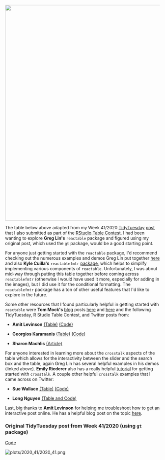 <p align = "center">
<img src = "http://g.recordit.co/aZGcdFsNET.gif" width = "700">
</p>

The table below above adapted from my Week 41/2020 [TidyTuesday](https://github.com/rfordatascience/tidytuesday) [post](https://github.com/schmid07/TidyTuesday_Weekly_Data_Viz_Challenge/tree/main/plots/2020_41) that I also submitted as part of the [RStudio Table Contest](https://blog.rstudio.com/2020/12/23/winners-of-the-2020-rstudio-table-contest/). I had been wanting to explore **Greg Lin's** `reactable` package and figured using my original post, which used the `gt` package, would be a good starting point.

For anyone just getting started with the `reactable` package, I'd recommend checking out the numerous examples and demos Greg Lin put together [here](https://glin.github.io/reactable/index.html) and also **Kyle Cuilla's** `reactablefmtr` [package](https://kcuilla.github.io/reactablefmtr/index.html), which helps to simplify implementing various components of `reactable`. Unfortunately, I was about mid-way through putting this table together before coming across `reactablefmtr` (otherwise I would have used it more, especially for adding in the images), but I did use it for the conditional formatting. The `reactablefmtr` package has a ton of other useful features that I'd like to explore in the future.

Some other resources that I found particularly helpful in getting started with `reactable` were **Tom Mock's** [blog](https://themockup.blog/) posts [here](https://themockup.blog/posts/2020-05-13-reactable-tables-the-rest-of-the-owl/) and [here](https://themockup.blog/posts/2020-05-29-client-side-interactivity-do-more-with-crosstalk/) and the following TidyTuesday, R Studio Table Contest, and Twitter posts from: 

* **Amit Levinson** [(Table)](https://amitlevinson.github.io/TidyTuesday/2021/week3_tate/tate_art.html) [(Code)](https://github.com/AmitLevinson/TidyTuesday/blob/master/2021/week3_tate/tate_art.Rmd) 

* **Georgios Karamanis** [(Table)](https://github.com/gkaramanis/table-contest) [(Code)](https://github.com/gkaramanis/table-contest/blob/main/table-contest.Rmd)  

* **Sharon Machlis** [(Article)](https://www.infoworld.com/article/3543297/how-to-create-tables-in-r-with-expandable-rows.html)

For anyone interested in learning more about the `crosstalk` aspects of the table which allows for the interactivity between the slider and the search box and the table, again Greg Lin has several helpful examples in his demos (linked above). **Emily Riederer** also has a really helpful [tutorial](https://emilyriederer.netlify.app/post/crosstalk/) for getting started with `crosstalk`. A couple other helpful `crosstalk` examples that I came across on Twitter:

* **Sue Wallace** [(Table)](https://sue-wallace.github.io/fatal-force-with-crosstalk/)
[(Code)](https://github.com/sue-wallace/fatal-force-with-crosstalk/blob/master/01.%20crosstalk.Rmd)   

* **Long Nguyen** [(Table and Code)](https://rpubs.com/long39ng/702061)

Last, big thanks to **Amit Levinson** for helping me troubleshoot how to get an interactive post online. He has a helpful blog post on the topic [here](https://amitlevinson.com/blog/sharing-interactive-charts/).

### Original TidyTuesday post from Week 41/2020 (using `gt` package) 

[Code](https://github.com/schmid07/TidyTuesday_Weekly_Data_Viz_Challenge/blob/main/Code/2020_41_bball.R)

![plots/2020_41/2020_41.png](https://raw.githubusercontent.com/schmid07/TidyTuesday_Weekly_Data_Viz_Challenge/main/plots/2020_41/2020_41.png)